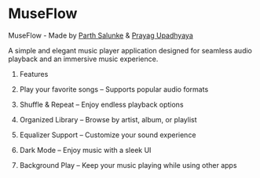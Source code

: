 # MuseFlow

MuseFlow - Made by [Parth Salunke](https://github.com/sparth292) & [Prayag Upadhyaya](https://github.com/prayagupa23)

A simple and elegant music player application designed for seamless audio playback and an immersive music experience.

1. Features

2. Play your favorite songs – Supports popular audio formats

3. Shuffle & Repeat – Enjoy endless playback options

4. Organized Library – Browse by artist, album, or playlist

5. Equalizer Support – Customize your sound experience

6. Dark Mode – Enjoy music with a sleek UI

7. Background Play – Keep your music playing while using other apps
